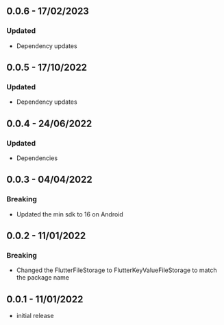 ## 0.0.6 - 17/02/2023
### Updated
* Dependency updates

## 0.0.5 - 17/10/2022
### Updated
* Dependency updates

## 0.0.4 - 24/06/2022
### Updated
* Dependencies

## 0.0.3 - 04/04/2022
### Breaking
* Updated the min sdk to 16 on Android

## 0.0.2 - 11/01/2022
### Breaking
* Changed the FlutterFileStorage to FlutterKeyValueFileStorage to match the package name

## 0.0.1 - 11/01/2022
* initial release
